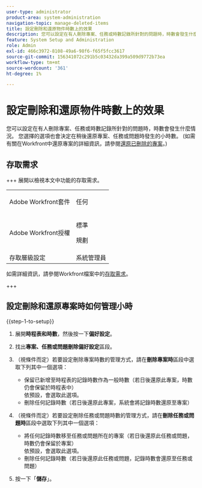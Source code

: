```yaml
---
user-type: administrator
product-area: system-administration
navigation-topic: manage-deleted-items
title: 設定刪除和還原物件時數上的效果
description: 您可以設定在有人刪除專案、任務或時數記錄所針對的問題時，時數會發生什麼情況。 您選擇的選項也會決定在稍後還原專案、任務或問題時發生的小時數。 (如需有關在Workfront中還原專案的詳細資訊，請參閱還原已刪除的專案。)
feature: System Setup and Administration
role: Admin
exl-id: 466c3972-8108-49a6-98f6-f65f5fcc3617
source-git-commit: 156341072c291b5c03432da399a509d9772b73ea
workflow-type: tm+mt
source-wordcount: '361'
ht-degree: 1%

---
```


# 設定刪除和還原物件時數上的效果

您可以設定在有人刪除專案、任務或時數記錄所針對的問題時，時數會發生什麼情況。 您選擇的選項也會決定在稍後還原專案、任務或問題時發生的小時數。 (如需有關在Workfront中還原專案的詳細資訊，請參閱[還原已刪除的專案](../../../administration-and-setup/manage-workfront/manage-deleted-items/restore-deleted-items.md)。)

## 存取需求

+++ 展開以檢視本文中功能的存取需求。

<table style="table-layout:auto"> 
 <col> 
 <col> 
 <tbody> 
  <tr> 
   <td>Adobe Workfront套件</td> 
   <td><p>任何</p></td> 
  </tr> 
  <tr> 
   <td>Adobe Workfront授權</td> 
   <td><p>標準</p>
       <p>規劃</p></td>
  </tr> 
  <tr> 
   <td>存取層級設定</td> 
   <td>系統管理員</td> 
  </tr> 
 </tbody> 
</table>

如需詳細資訊，請參閱Workfront檔案中的[存取需求](/help/quicksilver/administration-and-setup/add-users/access-levels-and-object-permissions/access-level-requirements-in-documentation.md)。

+++

## 設定刪除和還原專案時如何管理小時

{{step-1-to-setup}}

1. 展開&#x200B;**時程表和時數**，然後按一下&#x200B;**偏好設定**。

1. 找出&#x200B;**專案、任務或問題刪除偏好設定**&#x200B;區段。
1. （視條件而定）若要設定刪除專案時數的管理方式，請在&#x200B;**刪除專案時**&#x200B;區段中選取下列其中一個選項：

   * 保留已新增至時程表的記錄時數作為一般時數（若日後還原此專案，時數仍會保留於時程表中）\
     依預設，會選取此選項。
   * 刪除任何記錄時數（若日後還原此專案，系統會將記錄時數還原至專案）

1. （視條件而定）若要設定刪除任務或問題時數的管理方式，請在&#x200B;**刪除任務或問題時**&#x200B;區段中選取下列其中一個選項：

   * 將任何記錄時數移至任務或問題所在的專案（若日後還原此任務或問題，時數仍會保留於專案）\
     依預設，會選取此選項。
   * 刪除任何記錄時數（若日後還原此任務或問題，記錄時數會還原至任務或問題）

1. 按一下「**儲存**」。
